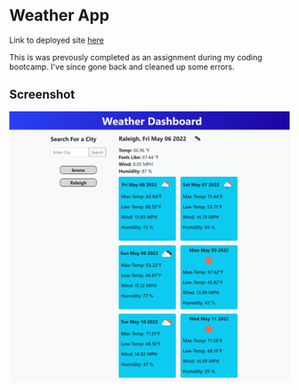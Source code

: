 # Weather App

Link to deployed site [here](https://terrence-me.github.io/weather_dashboard_v2/)

This is was prevously completed as an assignment during my coding bootcamp. I've since gone back and cleaned up some errors.

## Screenshot

![Screenshot](assets/images/127.0.0.1_5500_index.html.png)
